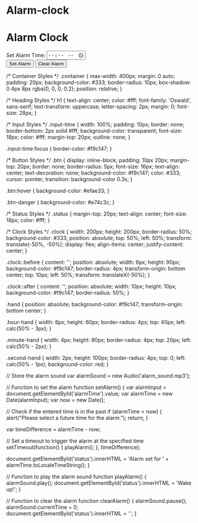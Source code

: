 # Alarm-clock
<!DOCTYPE html>
<html>
<head>
  <title>Alarm Clock</title>
  <link rel="stylesheet" href="https://maxcdn.bootstrapcdn.com/bootstrap/4.0.0/css/bootstrap.min.css">
</head>
<body>
  <div class="container">
    <h1 class="mt-4">Alarm Clock</h1>
    <div class="form-group">
      <label for="alarmTime">Set Alarm Time:</label>
      <input type="time" class="form-control" id="alarmTime">
    </div>
    <button class="btn btn-primary" onclick="setAlarm()">Set Alarm</button>
    <button class="btn btn-danger" onclick="clearAlarm()">Clear Alarm</button>
    <div id="status"></div>
  </div>
  
  <script src="script.js"></script>
</body>
</html>

/* Container Styles */
.container {
  max-width: 400px;
  margin: 0 auto;
  padding: 20px;
  background-color: #333;
  border-radius: 10px;
  box-shadow: 0 4px 8px rgba(0, 0, 0, 0.2);
  position: relative;
}

/* Heading Styles */
h1 {
  text-align: center;
  color: #fff;
  font-family: 'Oswald', sans-serif;
  text-transform: uppercase;
  letter-spacing: 2px;
  margin: 0;
  font-size: 28px;
}

/* Input Styles */
.input-time {
  width: 100%;
  padding: 10px;
  border: none;
  border-bottom: 2px solid #fff;
  background-color: transparent;
  font-size: 18px;
  color: #fff;
  margin-top: 20px;
  outline: none;
}

.input-time:focus {
  border-color: #f9c147;
}

/* Button Styles */
.btn {
  display: inline-block;
  padding: 10px 20px;
  margin-top: 20px;
  border: none;
  border-radius: 5px;
  font-size: 16px;
  text-align: center;
  text-decoration: none;
  background-color: #f9c147;
  color: #333;
  cursor: pointer;
  transition: background-color 0.3s;
}

.btn:hover {
  background-color: #e1ae33;
}

.btn-danger {
  background-color: #e74c3c;
}

/* Status Styles */
.status {
  margin-top: 20px;
  text-align: center;
  font-size: 18px;
  color: #fff;
}

/* Clock Styles */
.clock {
  width: 200px;
  height: 200px;
  border-radius: 50%;
  background-color: #333;
  position: absolute;
  top: 50%;
  left: 50%;
  transform: translate(-50%, -50%);
  display: flex;
  align-items: center;
  justify-content: center;
}

.clock::before {
  content: '';
  position: absolute;
  width: 6px;
  height: 90px;
  background-color: #f9c147;
  border-radius: 4px;
  transform-origin: bottom center;
  top: 10px;
  left: 50%;
  transform: translateX(-50%);
}

.clock::after {
  content: '';
  position: absolute;
  width: 10px;
  height: 10px;
  background-color: #f9c147;
  border-radius: 50%;
}

.hand {
  position: absolute;
  background-color: #f9c147;
  transform-origin: bottom center;
}

.hour-hand {
  width: 6px;
  height: 60px;
  border-radius: 4px;
  top: 40px;
  left: calc(50% - 3px);
}

.minute-hand {
  width: 4px;
  height: 80px;
  border-radius: 4px;
  top: 20px;
  left: calc(50% - 2px);
}

.second-hand {
  width: 2px;
  height: 100px;
  border-radius: 4px;
  top: 0;
  left: calc(50% - 1px);
  background-color: red;
}

// Store the alarm sound
var alarmSound = new Audio('alarm_sound.mp3');

// Function to set the alarm
function setAlarm() {
  var alarmInput = document.getElementById('alarmTime').value;
  var alarmTime = new Date(alarmInput);
  var now = new Date();

  // Check if the entered time is in the past
  if (alarmTime < now) {
    alert("Please select a future time for the alarm.");
    return;
  }

  var timeDifference = alarmTime - now;

  // Set a timeout to trigger the alarm at the specified time
  setTimeout(function() {
    playAlarm();
  }, timeDifference);
  
  document.getElementById('status').innerHTML = 'Alarm set for ' + alarmTime.toLocaleTimeString();
}

// Function to play the alarm sound
function playAlarm() {
  alarmSound.play();
  document.getElementById('status').innerHTML = 'Wake up!';
}

// Function to clear the alarm
function clearAlarm() {
  alarmSound.pause();
  alarmSound.currentTime = 0;
  document.getElementById('status').innerHTML = '';
}

